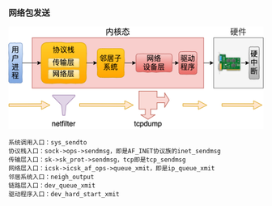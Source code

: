 ### 网络包发送

![img](../images/network-send.png)

```
系统调用入口：sys_sendto
协议栈入口：sock->ops->sendmsg，即是AF_INET协议族的inet_sendmsg
传输层入口：sk->sk_prot->sendmsg，tcp即是tcp_sendmsg
网络层入口：icsk->icsk_af_ops->queue_xmit，即是ip_queue_xmit
邻居系统入口：neigh_output
链路层入口：dev_queue_xmit
驱动程序入口：dev_hard_start_xmit
```






